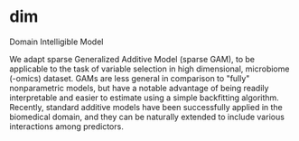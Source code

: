 # dim
Domain Intelligible Model

We adapt sparse Generalized Additive Model (sparse GAM), to be applicable to the task of variable selection in high dimensional, microbiome (-omics) dataset. GAMs are less general in comparison to "fully" nonparametric models, but have a notable advantage of being readily interpretable and easier to estimate using a simple backfitting algorithm. Recently, standard additive models have been successfully applied in the biomedical domain, and they can be naturally extended to include various interactions among predictors.
